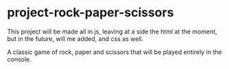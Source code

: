 # project-rock-paper-scissors
This project will be made all in js, leaving at a side the html at the moment, but in the future, will me added, and css as well.

A classic game of rock, paper and scissors that will be played entirely in the console.